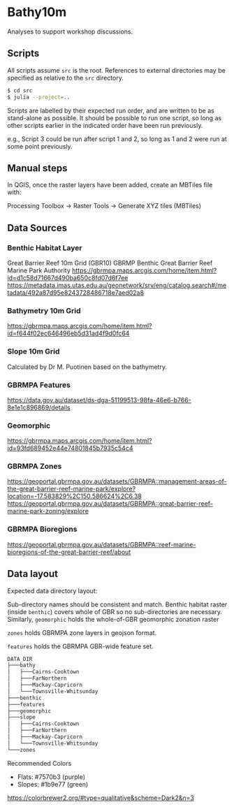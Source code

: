 # Bathy10m

Analyses to support workshop discussions.

## Scripts

All scripts assume `src` is the root. References to external directories may be specified
as relative to the `src` directory.

```bash
$ cd src
$ julia --project=..
```

Scripts are labelled by their expected run order, and are written to be as stand-alone as
possible. It should be possible to run one script, so long as other scripts earlier in the
indicated order have been run previously.

e.g., Script 3 could be run after script 1 and 2, so long as 1 and 2 were run at some point
previously.

## Manual steps

In QGIS, once the raster layers have been added, create an MBTiles file with:

Processing Toolbox -> Raster Tools -> Generate XYZ tiles (MBTiles)

## Data Sources

### Benthic Habitat Layer

Great Barrier Reef 10m Grid (GBR10) GBRMP Benthic
Great Barrier Reef Marine Park Authority
https://gbrmpa.maps.arcgis.com/home/item.html?id=d1c58d71667d490ba650c8fd07d6f7ee
https://metadata.imas.utas.edu.au/geonetwork/srv/eng/catalog.search#/metadata/492a87d95e8243728486718e7aed02a8

### Bathymetry 10m Grid

https://gbrmpa.maps.arcgis.com/home/item.html?id=f644f02ec646496eb5d31ad4f9d0fc64

### Slope 10m Grid

Calculated by Dr M. Puotinen based on the bathymetry.

### GBRMPA Features

https://data.gov.au/dataset/ds-dga-51199513-98fa-46e6-b766-8e1e1c896869/details

### Geomorphic

https://gbrmpa.maps.arcgis.com/home/item.html?id=93fd689452e44e74801845b7935c54c4

### GBRMPA Zones

https://geoportal.gbrmpa.gov.au/datasets/GBRMPA::management-areas-of-the-great-barrier-reef-marine-park/explore?location=-17.583829%2C150.586624%2C6.38
https://geoportal.gbrmpa.gov.au/datasets/GBRMPA::great-barrier-reef-marine-park-zoning/explore

### GBRMPA Bioregions

https://geoportal.gbrmpa.gov.au/datasets/GBRMPA::reef-marine-bioregions-of-the-great-barrier-reef/about

## Data layout

Expected data directory layout:

Sub-directory names should be consistent and match.
Benthic habitat raster (inside `benthic`) covers whole of GBR so no sub-directories are necessary.
Similarly, `geomorphic` holds the whole-of-GBR geomorphic zonation raster

`zones` holds GBRMPA zone layers in geojson format.

`features` holds the GBRMPA GBR-wide feature set.

```bash
DATA_DIR
├───bathy
│   ├───Cairns-Cooktown
│   ├───FarNorthern
│   ├───Mackay-Capricorn
│   └───Townsville-Whitsunday
├───benthic
├───features
├───geomorphic
├───slope
│   ├───Cairns-Cooktown
│   ├───FarNorthern
│   ├───Mackay-Capricorn
│   └───Townsville-Whitsunday
└───zones
```

Recommended Colors

- Flats: #7570b3  (purple)
- Slopes: #1b9e77  (green)

https://colorbrewer2.org/#type=qualitative&scheme=Dark2&n=3
